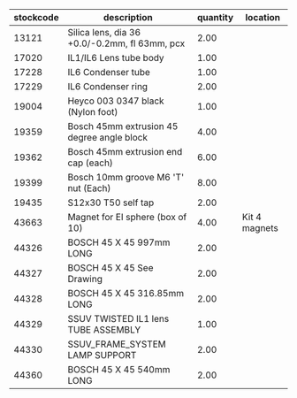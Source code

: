 |stockcode|description|quantity|location|
|---------|-----------|--------|--------|
|13121|Silica lens, dia 36 +0.0/-0.2mm, fl 63mm, pcx|2.00||
|17020|IL1/IL6 Lens tube body|1.00||
|17228|IL6 Condenser tube|1.00||
|17229|IL6 Condenser ring|2.00||
|19004|Heyco 003 0347 black (Nylon foot)|1.00||
|19359|Bosch 45mm extrusion 45 degree angle block|4.00||
|19362|Bosch 45mm extrusion end cap (each)|6.00||
|19399|Bosch 10mm groove M6 'T' nut (Each)|8.00||
|19435|S12x30 T50 self tap|2.00||
|43663|Magnet for EI sphere (box of 10)|4.00|Kit 4 magnets|
|44326|BOSCH 45 X 45 997mm LONG|2.00||
|44327|BOSCH 45 X 45 See Drawing|2.00||
|44328|BOSCH 45 X 45 316.85mm LONG|2.00||
|44329|SSUV TWISTED  IL1 lens TUBE ASSEMBLY|1.00||
|44330|SSUV_FRAME_SYSTEM LAMP SUPPORT|2.00||
|44360|BOSCH 45 X 45 540mm LONG|2.00||
